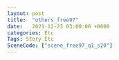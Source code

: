```yaml
---
layout: post
title:  "others_free97"
date:   2021-12-23 03:00:00 +0000
categories: Etc
Tags: Story Etc
SceneCode: ["scene_free97_q1_s20"]
---
```

